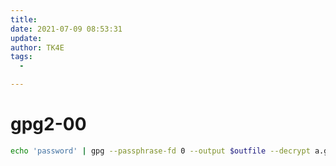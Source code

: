 ```yaml
---
title:
date: 2021-07-09 08:53:31
update:
author: TK4E
tags:
  -

---
```


# gpg2-00

```sh
echo 'password' | gpg --passphrase-fd 0 --output $outfile --decrypt a.gpg


```
